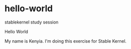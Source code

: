 # hello-world
stablekernel study session

Hello World

My name is Kenyia. I'm doing this exercise for Stable Kernel.
